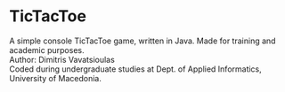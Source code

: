 # TicTacToe
A simple console TicTacToe game, written in Java. Made for training and academic purposes.  
Author: Dimitris Vavatsioulas  
Coded during undergraduate studies at Dept. of Applied Informatics, University of Macedonia.  
